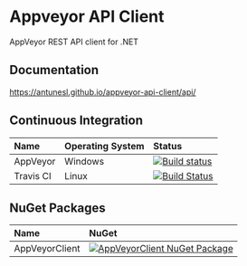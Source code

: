 # Appveyor API Client
AppVeyor REST API client for .NET


## Documentation
https://antunesl.github.io/appveyor-api-client/api/


## Continuous Integration

| Name      | Operating System | Status |
| :---      | :---             | :---   |
| AppVeyor  | Windows          | [![Build status](https://ci.appveyor.com/api/projects/status/2xx9hvhcyc247dtm?svg=true)](https://ci.appveyor.com/project/antunesl/appveyor-api-client) |
| Travis CI | Linux            | [![Build Status](https://travis-ci.org/antunesl/appveyor-api-client.svg?branch=master)](https://travis-ci.org/antunesl/appveyor-api-client) |


## NuGet Packages

| Name           | NuGet |
| :---           | :---  |
| AppVeyorClient | [![AppVeyorClient NuGet Package](https://img.shields.io/nuget/v/AppVeyorClient.svg)](https://www.nuget.org/packages/AppVeyorClient/) |
